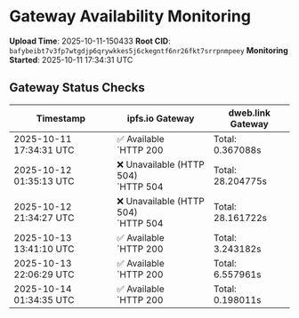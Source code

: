 # Gateway Availability Monitoring

**Upload Time**: 2025-10-11-150433
**Root CID**: `bafybeibt7v3fp7wtgdjp6qrywkkes5j6ckegntf6nr26fkt7srrpnmpeey`
**Monitoring Started**: 2025-10-11 17:34:31 UTC

## Gateway Status Checks

| Timestamp | ipfs.io Gateway | dweb.link Gateway |
|-----------|-----------------|-------------------|
| 2025-10-11 17:34:31 UTC | ✅ Available<br>`HTTP 200 | Total: 0.367088s | DNS: 0.161391s | Connect: 0.179795s | Transfer: 0.366092s | Size: 50098 bytes` | ✅ Available<br>`HTTP 200 | Total: 21.005170s | DNS: 0.052500s | Connect: 0.070183s | Transfer: 21.004535s | Size: 50098 bytes` |
| 2025-10-12 01:35:13 UTC | ❌ Unavailable (HTTP 504)<br>`HTTP 504 | Total: 28.204775s | DNS: 0.122387s | Connect: 0.128298s | Transfer: 28.204683s | Size: 148 bytes` | ✅ Available<br>`HTTP 200 | Total: 11.858349s | DNS: 0.082709s | Connect: 0.088706s | Transfer: 11.858092s | Size: 50098 bytes` |
| 2025-10-12 21:34:27 UTC | ❌ Unavailable (HTTP 504)<br>`HTTP 504 | Total: 28.161722s | DNS: 0.043011s | Connect: 0.052082s | Transfer: 28.161647s | Size: 148 bytes` | ✅ Available<br>`HTTP 200 | Total: 0.146564s | DNS: 0.047469s | Connect: 0.061596s | Transfer: 0.146169s | Size: 50098 bytes` |
| 2025-10-13 13:41:10 UTC | ✅ Available<br>`HTTP 200 | Total: 3.243182s | DNS: 0.120309s | Connect: 0.121944s | Transfer: 3.242866s | Size: 50098 bytes` | ✅ Available<br>`HTTP 200 | Total: 4.220233s | DNS: 0.021115s | Connect: 0.023131s | Transfer: 4.219978s | Size: 50098 bytes` |
| 2025-10-13 22:06:29 UTC | ✅ Available<br>`HTTP 200 | Total: 6.557961s | DNS: 0.091633s | Connect: 0.097841s | Transfer: 6.556720s | Size: 50098 bytes` | ✅ Available<br>`HTTP 200 | Total: 0.151933s | DNS: 0.076821s | Connect: 0.082603s | Transfer: 0.151632s | Size: 50098 bytes` |
| 2025-10-14 01:34:35 UTC | ✅ Available<br>`HTTP 200 | Total: 0.198011s | DNS: 0.122275s | Connect: 0.123924s | Transfer: 0.197172s | Size: 50098 bytes` | ✅ Available<br>`HTTP 200 | Total: 0.136082s | DNS: 0.047540s | Connect: 0.048933s | Transfer: 0.133083s | Size: 50098 bytes` |
